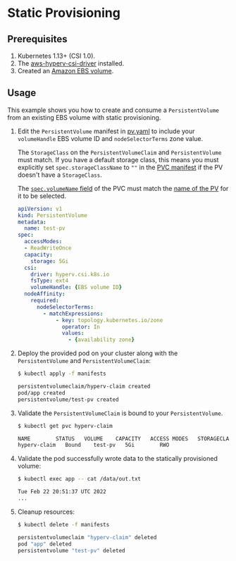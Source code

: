 # Static Provisioning

## Prerequisites

1. Kubernetes 1.13+ (CSI 1.0).
2. The [aws-hyperv-csi-driver](https://github.com/kubernetes-sigs/aws-hyperv-csi-driver) installed.
3. Created an [Amazon EBS volume](https://docs.aws.amazon.com/AWSEC2/latest/UserGuide/hyperv-volume-types.html).

## Usage

This example shows you how to create and consume a `PersistentVolume` from an existing EBS volume with static provisioning.

1. Edit the `PersistentVolume` manifest in [pv.yaml](./manifests/pv.yaml) to include your `volumeHandle` EBS volume ID and `nodeSelectorTerms` zone value.
    
    The `StorageClass` on the `PersistentVolumeClaim` and `PersistentVolume` must match. If you have a default storage class, this means you must explicitly set `spec.storageClassName` to `""` in the [PVC manifest](manifests/claim.yaml#L6) if the PV doesn't have a `StorageClass`.
    
    The [`spec.volumeName` field](manifests/claim.yaml#L7) of the PVC must match the [name of the PV](manifests/pv.yaml#L4) for it to be selected.

    ```yaml
    apiVersion: v1
    kind: PersistentVolume
    metadata:
      name: test-pv
    spec:
      accessModes:
      - ReadWriteOnce
      capacity:
        storage: 5Gi
      csi:
        driver: hyperv.csi.k8s.io
        fsType: ext4
        volumeHandle: {EBS volume ID}
      nodeAffinity:
        required:
          nodeSelectorTerms:
            - matchExpressions:
                - key: topology.kubernetes.io/zone
                  operator: In
                  values:
                    - {availability zone}
    ```

2. Deploy the provided pod on your cluster along with the `PersistentVolume` and `PersistentVolumeClaim`:
    ```sh
    $ kubectl apply -f manifests

    persistentvolumeclaim/hyperv-claim created
    pod/app created
    persistentvolume/test-pv created
    ```

3. Validate the `PersistentVolumeClaim` is bound to your `PersistentVolume`.
    ```sh
    $ kubectl get pvc hyperv-claim

    NAME        STATUS   VOLUME    CAPACITY   ACCESS MODES   STORAGECLASS   AGE
    hyperv-claim   Bound    test-pv   5Gi        RWO                           53s
    ```

4. Validate the pod successfully wrote data to the statically provisioned volume:
    ```sh
    $ kubectl exec app -- cat /data/out.txt

    Tue Feb 22 20:51:37 UTC 2022
    ...
    ```

5. Cleanup resources:
    ```sh
    $ kubectl delete -f manifests

    persistentvolumeclaim "hyperv-claim" deleted
    pod "app" deleted
    persistentvolume "test-pv" deleted
    ```
